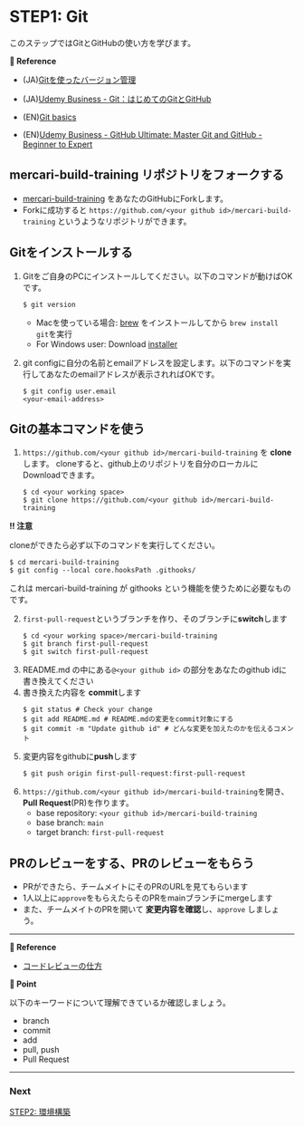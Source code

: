 # STEP1: Git

このステップではGitとGitHubの使い方を学びます。

**:book: Reference**

* (JA)[Gitを使ったバージョン管理](https://backlog.com/ja/git-tutorial/intro/01/)
* (JA)[Udemy Business - Git：はじめてのGitとGitHub](https://mercari.udemy.com/course/intro_git/)

* (EN)[Git basics](https://www.atlassian.com/git)
* (EN)[Udemy Business - GitHub Ultimate: Master Git and GitHub - Beginner to Expert](https://mercari.udemy.com/course/github-ultimate/)
## **mercari-build-training** リポジトリをフォークする

* [mercari-build-training](https://github.com/mercari-build/mercari-build-training)
  をあなたのGitHubにForkします。
* Forkに成功すると `https://github.com/<your github id>/mercari-build-training`
  というようなリポジトリができます。

## Gitをインストールする
1. Gitをご自身のPCにインストールしてください。以下のコマンドが動けばOKです。
   ```shell
   $ git version
   ```

   * Macを使っている場合: [brew](https://brew.sh/index_ja) をインストールしてから `brew install git`を実行
   * For Windows user: Download [installer](https://gitforwindows.org/)

2. git configに自分の名前とemailアドレスを設定します。以下のコマンドを実行してあなたのemailアドレスが表示されればOKです。
   ```shell
   $ git config user.email
   <your-email-address>
   ```
   
## Gitの基本コマンドを使う

1. `https://github.com/<your github id>/mercari-build-training` を **clone**
   します。 cloneすると、github上のリポジトリを自分のローカルにDownloadできます。
   ```shell
   $ cd <your working space>
   $ git clone https://github.com/<your github id>/mercari-build-training
   ```

**:bangbang: 注意**

cloneができたら必ず以下のコマンドを実行してください。
```shell
$ cd mercari-build-training
$ git config --local core.hooksPath .githooks/ 
```
これは mercari-build-training が githooks という機能を使うために必要なものです。

2. `first-pull-request`というブランチを作り、そのブランチに**switch**します
   ```shell
   $ cd <your working space>/mercari-build-training
   $ git branch first-pull-request
   $ git switch first-pull-request
   ```
3. README.md の中にある`@<your github id>` の部分をあなたのgithub idに書き換えてください
4. 書き換えた内容を **commit**します
   ```shell
   $ git status # Check your change
   $ git add README.md # README.mdの変更をcommit対象にする
   $ git commit -m "Update github id" # どんな変更を加えたのかを伝えるコメント
   ```
5. 変更内容をgithubに**push**します
   ```shell
   $ git push origin first-pull-request:first-pull-request
   ```
6. `https://github.com/<your github id>/mercari-build-training`を開き、**Pull Request**(PR)を作ります。
    - base repository: `<your github id>/mercari-build-training`
    - base branch: `main`
    - target branch: `first-pull-request`

## PRのレビューをする、PRのレビューをもらう
- PRができたら、チームメイトにそのPRのURLを見てもらいます
- 1人以上に`approve`をもらえたらそのPRをmainブランチにmergeします
- また、チームメイトのPRを開いて **変更内容を確認**し、`approve` しましょう。

---

**:book: Reference**
- [コードレビューの仕方](https://fujiharuka.github.io/google-eng-practices-ja/ja/review/reviewer/)

**:beginner: Point**

以下のキーワードについて理解できているか確認しましょう。

- branch
- commit
- add
- pull, push
- Pull Request

---
### Next

[STEP2: 環境構築](02-local-env.ja.md)
